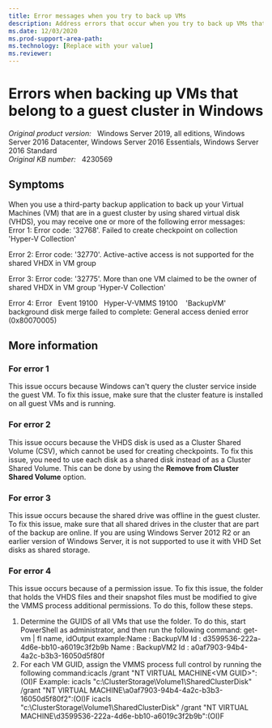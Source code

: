 ```yaml
---
title: Error messages when you try to back up VMs
description: Address errors that occur when you try to back up VMs that belong to a guest cluster.
ms.date: 12/03/2020
ms.prod-support-area-path: 
ms.technology: [Replace with your value]
ms.reviewer: 
---
```

# Errors when backing up VMs that belong to a guest cluster in Windows

_Original product version:_ &nbsp; Windows Server 2019, all editions, Windows Server 2016 Datacenter, Windows Server 2016 Essentials, Windows Server 2016 Standard  
_Original KB number:_ &nbsp; 4230569

## Symptoms

When you use a third-party backup application to back up your Virtual Machines (VM) that are in a guest cluster by using shared virtual disk (VHDS), you may receive one or more of the following error messages:
Error 1:
Error code: '32768'. Failed to create checkpoint on collection 'Hyper-V Collection'

Error 2:
Error code: '32770'. Active-active access is not supported for the shared VHDX in VM group

Error 3:
Error code: '32775'. More than one VM claimed to be the owner of shared VHDX in VM group 'Hyper-V Collection'

Error 4:
Error   Event 19100   Hyper-V-VMMS 19100    'BackupVM' background disk merge failed to complete: General access denied error (0x80070005)

## More information

### For error 1

This issue occurs because Windows can't query the cluster service inside the guest VM. To fix this issue, make sure that the cluster feature is installed on all guest VMs and is running.

### For error 2

This issue occurs because the VHDS disk is used as a Cluster Shared Volume (CSV), which cannot be used for creating checkpoints. To fix this issue, you need to use each disk as a shared disk instead of as a Cluster Shared Volume. This can be done by using the **Remove from Cluster Shared Volume** option. 

### For error 3

This issue occurs because the shared drive was offline in the guest cluster. To fix this issue, make sure that all shared drives in the cluster that are part of the backup are online.
 If you are using Windows Server 2012 R2 or an earlier version of Windows Server, it is not supported to use it with VHD Set disks as shared storage. 

### For error 4

This issue occurs because of a permission issue. To fix this issue, the folder that holds the VHDS files and their snapshot files must be modified to give the VMMS process additional permissions. To do this, follow these steps.
1. Determine the GUIDS of all VMs that use the folder. To do this, start PowerShell as administrator, and then run the following command: get-vm | fl name, idOutput example:Name : BackupVM Id : d3599536-222a-4d6e-bb10-a6019c3f2b9b Name : BackupVM2 Id : a0af7903-94b4-4a2c-b3b3-16050d5f80f 
2. For each VM GUID, assign the VMMS process full control by running the following command:icacls <Folder with VHDS> /grant "NT VIRTUAL MACHINE\<VM GUID>":(OI)F
 Example: icacls "c:\ClusterStorage\Volume1\SharedClusterDisk" /grant "NT VIRTUAL MACHINE\a0af7903-94b4-4a2c-b3b3-16050d5f80f2":(OI)F icacls "c:\ClusterStorage\Volume1\SharedClusterDisk" /grant "NT VIRTUAL MACHINE\d3599536-222a-4d6e-bb10-a6019c3f2b9b":(OI)F
